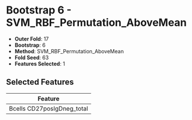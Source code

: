 # Bootstrap 6 - SVM_RBF_Permutation_AboveMean

- **Outer Fold**: 17
- **Bootstrap**: 6
- **Method**: SVM_RBF_Permutation_AboveMean
- **Fold Seed**: 63
- **Features Selected**: 1

## Selected Features

| Feature |
|---------|
| Bcells CD27posIgDneg_total |
